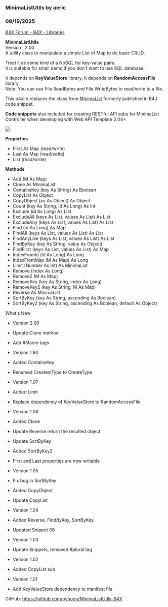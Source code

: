 ###  MinimaListUtils by aeric
### 09/19/2025
[B4X Forum - B4X - Libraries](https://www.b4x.com/android/forum/threads/155724/)

**MinimaListUtils**  
Version : 2.00  
A utility class to manipulate a simple List of Map to do basic CRUD.  
  
Treat it as some kind of a NoSQL for key-value pairs.  
It is suitable for small demo if you don't want to use SQL database.  
  
It depends on **KeyValueStore** library. It depends on **RandomAccessFile** library.  
Note: You can use File.ReadBytes and File.WriteBytes to read/write to a file.  
  
This b4xlib replaces the class from [MinimaList](https://www.b4x.com/android/forum/threads/minimalist.149341/) formerly published in B4J code snippet.  
  
**Code snippets** also included for creating RESTful API subs for MinimaList Controller when developing with Web API Template 2.04+.  
  
![](https://www.b4x.com/android/forum/attachments/146981)  
  
**Properties**  

- First As Map (read/write)
- Last As Map (read/write)
- List (read/write)

**Methods**  

- Add (M As Map)
- Clone As MinimaList
- ContainsKey (key As String) As Boolean
- CopyList As Object
- CopyObject (xo As Object) As Object
- Count (key As String, id As Long) As Int
- Exclude (id As Long) As List
- ExcludeAll (keys As List, values As List) As List
- ExcludeAny (keys As List, values As List) As List
- Find (id As Long) As Map
- FindAll (keys As List, values As List) As List
- FindAnyLike (keys As List, values As List) As List
- FindByKey (key As String, value As Object)
- FindFirst (keys As List, values As List) As Map
- IndexFromId (id As Long) As Long
- IndexFromMap (M As Map) As Long
- Limit (Number As Int) As MinimaList
- Remove (index As Long)
- Remove2 (M As Map)
- RemoveKey (key As String, index As Long)
- RemoveKey2 (key As String, M As Map)
- Reverse As MinimaList
- SortByKey (key As String, ascending As Boolean)
- SortByKey2 (key As String, ascending As Boolean, default As Object)

What's New  

- Version 2.00

- Update Clone method
- Add #Macro tags

- Version 1.80

- Added ContainsKey
- Renamed CreatemType to CreateType

- Version 1.07

- Added Limit
- Replace dependency of KeyValueStore to RandomAccessFile

- Version 1.06

- Added Clone
- Update Reverse return the resulted object
- Update SortByKey
- Added SortByKey2
- First and Last properties are now writable

- Version 1.05

- Fix bug in SortByKey
- Added CopyObject
- Update CopyList

- Version 1.04

- Added Reverse, FindByKey, SortByKey
- Updated Snippet 08

- Version 1.03

- Update Snippets, removed #plural tag

- Version 1.02

- Added CopyList sub

- Version 1.01

- Add KeyValueStore dependency to manifest file

  
GitHub: <https://github.com/pyhoon/MinimaListUtils-B4X>